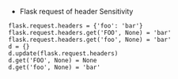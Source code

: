 * Flask request of header Sensitivity
```
flask.request.headers = {'foo': 'bar'}
flask.request.headers.get('FOO', None) = 'bar'
flask.request.headers.get('foo', None) = 'bar'
d = {}
d.update(flask.request.headers)
d.get('FOO', None) = None
d.get('foo', None) = 'bar' 
```
